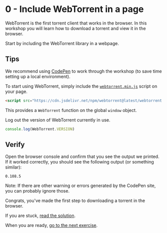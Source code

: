 # 0 - Include WebTorrent in a page

WebTorrent is the first torrent client that works in the browser. In this workshop you will learn how to download a torrent and view it in the browser.

Start by including the WebTorrent library in a webpage.

## Tips

We recommend using [CodePen](https://codepen.io/pen/) to work through the workshop (to save time setting up a local environment).

To start using WebTorrent, simply include the
[`webtorrent.min.js`](https://cdn.jsdelivr.net/npm/webtorrent@latest/webtorrent.min.js)
script on your page.

```html
<script src="https://cdn.jsdelivr.net/npm/webtorrent@latest/webtorrent.min.js"></script>
```

This provides a `WebTorrent` function on the global `window` object.

Log out the version of WebTorrent currently in use.

```js
console.log(WebTorrent.VERSION)
```

## Verify

Open the browser console and confirm that you see the output we printed. If it worked correctly, you should see the following output (or something similar):

```
0.108.5
```

Note: If there are other warning or errors generated by the CodePen site, you can probably ignore those.

Congrats, you've made the first step to downloading a torrent in the browser.

If you are stuck, [read the solution](https://codepen.io/ferossity/pen/pojmMzB?editors=1010).

When you are ready, [go to the next exercise](01.md).
